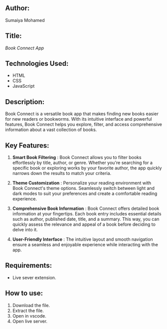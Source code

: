 ## Author:  
Sumaiya Mohamed

## Title: 
  _Book Connect App_

## Technologies Used:
* HTML
* CSS 
* JavaScript

## Description:
  Book Connect is a versatile book app that makes finding new books easier for new readers or bookworms. With its intuitive interface and powerful features, Book Connect helps you explore, filter, and access comprehensive information about a vast collection of books. 

## Key Features:

1. **Smart Book Filtering** : Book Connect allows you to filter books effortlessly by title, author, or genre. Whether you're searching for a specific book or exploring works by your favorite author, the app quickly narrows down the results to match your criteria.

1. **Theme Customization** : Personalize your reading environment with Book Connect's theme options. Seamlessly switch between light and dark modes to suit your preferences and create a comfortable reading experience.

1. **Comprehensive Book Information** : Book Connect offers detailed book information at your fingertips. Each book entry includes essential details such as author, published date, title, and a summary. This way, you can quickly assess the relevance and appeal of a book before deciding to delve into it.

1. **User-Friendly Interface** : The intuitive layout and smooth navigation ensure a seamless and enjoyable experience while interacting with the app.

## Requirements:
* Live sever extension.

## How to use: 
1. Download the file.
1. Extract the file.
1. Open in vscode.
1. Open live server.